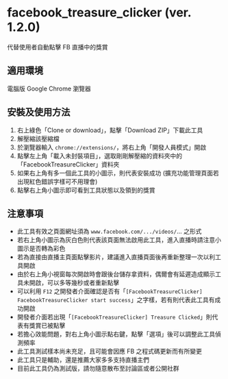 # facebook_treasure_clicker (ver. 1.2.0)
代替使用者自動點擊 FB 直播中的獎賞

## 適用環境
電腦版 Google Chrome 瀏覽器

## 安裝及使用方法
1. 右上綠色「Clone or download」，點擊「Download ZIP」下載此工具
2. 解壓縮該壓縮檔
3. 於瀏覽器輸入 `chrome://extensions/`，將右上角「開發人員模式」開啟
4. 點擊左上角「載入未封裝項目」，選取剛剛解壓縮的資料夾中的「FacebookTreasureClicker」資料夾
5. 如果右上角有多一個此工具的小圖示，則代表安裝成功 (擴充功能管理頁面若出現紅色錯誤字樣可不用理會)
6. 點擊右上角小圖示即可看到工具狀態以及領到的獎賞

## 注意事項
 - 此工具有效之頁面網址須為 `www.facebook.com/.../videos/`... 之形式
 - 若右上角小圖示為灰白色則代表該頁面無法啟用此工具，進入直播時請注意小圖示是否轉為彩色
 - 若為直接由直播主頁面點擊影片，建議進入直播頁面後再重新整理一次以利工具開啟
 - 由於右上角小視窗每次開啟時會跟後台儲存拿資料，偶爾會有延遲造成顯示工具未開啟，可以多等幾秒或者重新點擊
 - 可以利用 `F12` 之開發者介面確認是否有「`[FacebookTreasureClicker] FacebookTreasureClicker start success`」之字樣，若有則代表此工具有成功開啟
 - 開發者介面若出現「`[FacebookTreasureClicker] Treasure Clicked`」則代表有獎賞已被點擊
 - 若擔心效能問題，對右上角小圖示點右鍵，點擊「選項」後可以調整此工具偵測頻率
 - 此工具測試樣本尚未充足，且可能會因應 FB 之程式碼更新而有所變更
 - 此工具只是輔助，還是推薦大家多多支持直播主們
 - 目前此工具仍為測試版，請勿隨意散布至討論區或者公開社群
